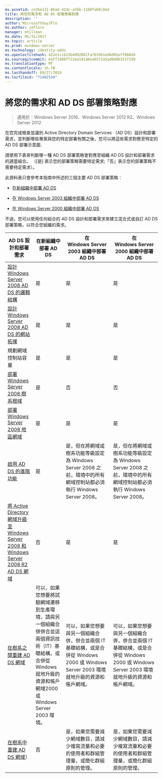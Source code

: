 ```yaml
---
ms.assetid: ce3be131-06ad-41dc-a26b-1168fa68c8ed
title: 將您的需求和 AD DS 部署策略對應
description: ''
author: MicrosoftGuyJFlo
ms.author: joflore
manager: mtillman
ms.date: 05/31/2017
ms.topic: article
ms.prod: windows-server
ms.technology: identity-adds
ms.openlocfilehash: 412e1ccb13b4d92801faf019b1ed6d01eff8b8d4
ms.sourcegitcommit: 6aff3d88ff22ea141a6ea6572a5ad8dd6321f199
ms.translationtype: MT
ms.contentlocale: zh-TW
ms.lasthandoff: 09/27/2019
ms.locfileid: "71402534"
---
```

# <a name="mapping-your-requirements-to-an-ad-ds-deployment-strategy"></a>將您的需求和 AD DS 部署策略對應

>適用於：Windows Server 2016、Windows Server 2012 R2、Windows Server 2012

在您完成檢查並識別 Active Directory Domain Services （AD DS）設計和部署需求，並判斷哪些專案與您的特定部署有關之後，您可以將這些需求對應至特定的 AD DS 部署示意圖.  
  
請使用下表來判斷哪一種 AD DS 部署策略會對應至組織 AD DS 設計和部署需求的適當組合。 （[是] 表示您的部署策略需要特定需求;「否」表示您的部署策略不需要特定需求）。  
  
此資料表只會參考本指南中所述的三個主要 AD DS 部署策略：  
  
-   [在新組織中部署 AD DS](../../ad-ds/plan/Deploying-AD-DS-in-a-New-Organization.md)  
  
-   [在 Windows Server 2003 組織中部署 AD DS](../../ad-ds/plan/Deploying-AD-DS-in-a-Windows-Server-2003-Organization.md)  
  
-   [在 Windows Server 2000 組織中部署 AD DS](../../ad-ds/plan/Deploying-AD-DS-in-a-Windows-2000-Organization.md)  
  
不過，您可以使用任何組合的 AD DS 設計和部署需求來建立混合式或自訂 AD DS 部署策略，以符合您組織的需求。  
  
|AD DS 設計和部署需求|在新組織中部署 AD DS|在 Windows Server 2003 組織中部署 AD DS|在 Windows Server 2000 組織中部署 AD DS|  
|--------------------------------------------|-----------------------------------------|---------------------------------------------------------|--------------------------------------------------|  
|[設計 Windows Server 2008 AD DS 的邏輯結構](https://technet.microsoft.com/library/cc770806.aspx)|是|是|是|  
|[設計 Windows Server 2008 AD DS 的網站拓撲](Designing-the-Site-Topology.md)|是|是|是|  
|規劃網域控制站容量|是|是|是|  
|[部署 Windows Server 2008 樹系根域](https://technet.microsoft.com/library/cc731174.aspx)|是|否|否|  
|[部署 Windows Server 2008 地區網域](https://technet.microsoft.com/library/cc755118.aspx)|是|是|是|  
|[啟用 AD DS 的進階功能](../../ad-ds/plan/Enabling-Advanced-Features-for-AD-DS.md)|是|是，但在將網域或樹系功能等級設定為 Windows Server 2008 之前，環境中的所有網域控制站都必須執行 Windows Server 2008。|是，但在將網域或樹系功能等級設定為 Windows Server 2008 之前，環境中的所有網域控制站都必須執行 Windows Server 2008。|  
|[將 Active Directory 網域升級至 Windows Server 2008 和 Windows Server 2008 R2 AD DS 網域](https://technet.microsoft.com/library/cc731188.aspx)|否|是|是|  
|[在樹系之間重建 AD DS 網域](https://go.microsoft.com/fwlink/?LinkId=93678)|可以，如果您想要將試驗網域遷移到生產環境，請與另一個組織合併併合並這兩個資訊技術（IT）基礎結構，或合併從 Windows 就地升級的資源和帳戶網域2000或 Windows Server 2003 環境。|可以，如果您想要與另一個組織合併，併合並兩個 IT 基礎結構，或是合併從 Windows 2000 或 Windows Server 2003 環境就地升級的資源和帳戶網域。|可以，如果您想要與另一個組織合併，併合並兩個 IT 基礎結構，或是合併從 Windows 2000 或 Windows Server 2003 環境就地升級的資源和帳戶網域。|  
|[在樹系中重建 AD DS 網域](https://go.microsoft.com/fwlink/?LinkId=82740)）|否|是，如果您需要減少網域數目，請減少複寫流量和必要的使用者和群組管理量，或簡化群組原則的管理。|是，如果您需要減少網域數目，請減少複寫流量和必要的使用者和群組管理量，或簡化群組原則的管理。|  
  


